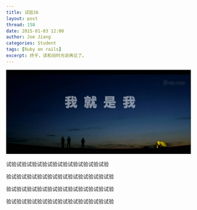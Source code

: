 ```yaml
---
title: 试验16
layout: post
thread: 158
date: 2015-01-03 12:00
author: Joe Jiang
categories: Student
tags: [Ruby on rails]
excerpt: 终于，该和旧时光说再见了。
---
```


![](/assets/in-post/2015-01-03-Goodbye-My-Old-Times.png)



试验试验试验试验试验试验试验试验试验试验

验试验试验试验试验试验试验试验试验试验试验

验试验试验试验试验试验试验试验试验试验试验

验试验试验试验试验试验试验试验试验试验试验